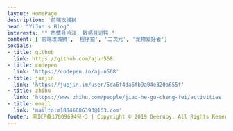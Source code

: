```yaml
---
layout: HomePage
description: '前端攻城狮'
head: "YiJun's Blog"
interests: '" 热情且冷淡, 敏感且迟钝 "'
content: ['前端攻城狮', '程序猿', '二次元', '宠物爱好者']
socials:
- title: github
  link: https://github.com/ajun568
- title: codepen
  link: 'https://codepen.io/ajun568'
- title: juejin
  link: 'https://juejin.im/user/5da6f4da6fb9a04e320a655f'
- title: zhihu
  link: 'https://www.zhihu.com/people/jiao-he-gu-cheng-fei/activities'
- title: email
  link: 'mailto:m18846086393@163.com'
footer: 黑ICP备17009694号-3 | Copyright © 2019 Deeruby. All Rights Reserved 
---
```

